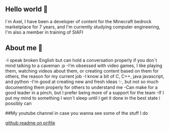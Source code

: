 ## Hello world 👋

I´m Axel, I have been a developer of content for the Minecraft bedrock marketplace for 7 years, and I'm currently studying computer engineering, I'm also a member in training of SIAFI

## About me 💖

-I speak broken English but can hold a conversation properly if you don´t mind talking to a caveman :p
-I'm obsessed with video games, I like playing them, watching videos about them, or creating content based on them for others, the reason for my current job
-I know a bit of C, C++, java javascript, and python
-I'm good at creating new and fresh ideas ✨, but not so much documenting them properly for others to understand me 
-Can make for a good leader in a pinch, but I prefer being more of a support for the team
-If I put my mind to something I won´t sleep until I get it done in the best state i possibly can

##My youtube channel in case you wanna see some of the stuff I do

[github readme on prifile](https://www.youtube.com/@Axelpvz2030)
